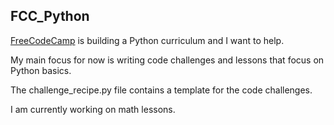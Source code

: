 ## FCC_Python

[FreeCodeCamp](https://www.freecodecamp.com) is building a Python curriculum and I want to help.  

My main focus for now is writing code challenges and lessons that focus on Python basics.

The challenge_recipe.py file contains a template for the code challenges.  

I am currently working on math lessons.  
 
